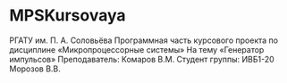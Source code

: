 # MPSKursovaya
РГАТУ им. П. А. Соловьёва
Программная часть курсового проекта по дисциплине «Микропроцессорные системы»
На тему «Генератор импульсов»
Преподаватель: Комаров В.М.
Студент группы: ИВБ1-20 Морозов В.В.

